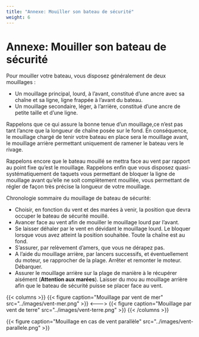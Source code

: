 ```yaml
---
title: "Annexe: Mouiller son bateau de sécurité"
weight: 6
---
```


# Annexe: Mouiller son bateau de sécurité

Pour mouiller votre bateau, vous disposez généralement de deux mouillages :

- Un mouillage principal, lourd, à l’avant, constitué d’une ancre avec sa chaîne et sa ligne, ligne frappée à l’avant du bateau.
- Un mouillage secondaire, léger, à l’arrière, constitué d’une ancre de petite taille et d’une ligne.

Rappelons que ce qui assure la bonne tenue d’un mouillage,ce n’est pas tant l’ancre que la longueur de chaîne posée sur le fond. En conséquence, le mouillage chargé de tenir votre bateau en place sera le mouillage avant, le mouillage arrière permettant uniquement de ramener le bateau vers le rivage.

Rappelons encore que le bateau mouillé se mettra face au vent par rapport au point fixe qu’est le mouillage. Rappelons enfin que vous disposez quasi-systématiquement de taquets vous permettant de bloquer la ligne de mouillage avant qu’elle ne soit complètement mouillée, vous permettant de régler de façon très précise la longueur de votre mouillage.

Chronologie sommaire du mouillage de bateau de sécurité:

- Choisir, en fonction du vent et des marées à venir, la position que devra occuper le bateau de sécurité mouillé.
- Avancer face au vent afin de mouiller le mouillage lourd par l’avant.
- Se laisser déhaler par le vent en dévidant le mouillage lourd. Le bloquer lorsque vous avez atteint la position souhaitée. Toute la chaîne est au fond.
- S’assurer, par relèvement d’amers, que vous ne dérapez pas.
- A l’aide du mouillage arrière, par lancers successifs, et éventuellement du moteur, se rapprocher de la plage. Arrêter et remonter le moteur. Débarquer.
- Assurer le mouillage arrière sur la plage de manière à le récupérer aisément (**Attention aux marées**). Laisser du mou au mouillage arrière afin que le bateau de sécurité puisse se placer face au vent.

{{< columns >}}
{{< figure caption="Mouillage par vent de mer" src="../images/vent-mer.png" >}}
<--->
{{< figure caption="Mouillage par vent de terre" src="../images/vent-terre.png" >}}
{{< /columns >}}

{{< figure caption="Mouillage en cas de vent parallèle" src="../images/vent-parallele.png" >}}


